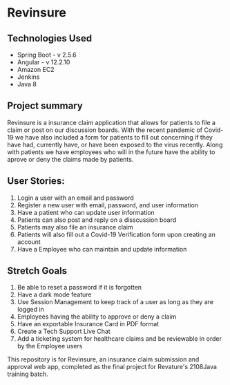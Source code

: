 # Revinsure

Technologies Used
-----------
* Spring Boot - v 2.5.6
* Angular - v 12.2.10
* Amazon EC2
* Jenkins
* Java 8

Project summary
-----------
Revinsure is a insurance claim application that allows for patients to file a claim or post on our discussion boards. With the recent pandemic of Covid-19 we have also included a form for patients to fill out concerning if they have had, currently have, or have been exposed to the virus recently. Along with patients we have employees who will in the future have the ability to aprove or deny the claims made by patients.

User Stories:
-----------
1. Login a user with an email and password
2. Register a new user with email, password, and user information
3. Have a patient who can update user information
4. Patients can also post and reply on a disscussion board
5. Patients may also file an insurance claim
6. Patients will also fill out a Covid-19 Verification form upon creating an account 
7. Have a Employee who can maintain and update information

Stretch Goals
-----------
1. Be able to reset a password if it is forgotten
2. Have a dark mode feature
3. Use Session Management to keep track of a user as long as they are logged in
4. Employees having the ability to approve or deny a claim
5. Have an exportable Insurance Card in PDF format
6. Create a Tech Support Live Chat
7. Add a ticketing system for healthcare claims and be reviewable in order by the Employee users


This repository is for Revinsure, an insurance claim submission and approval web app, completed as the final project for Revature's 2108Java training batch.
